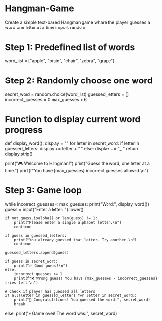 # Hangman-Game
Create a simple text-based Hangman game whare the player guesses a word one letter at a time
import random

# Step 1: Predefined list of words
word_list = ["apple", "brain", "chair", "zebra", "grape"]

# Step 2: Randomly choose one word
secret_word = random.choice(word_list)
guessed_letters = []
incorrect_guesses = 0
max_guesses = 6

# Function to display current word progress
def display_word():
    display = ""
    for letter in secret_word:
        if letter in guessed_letters:
            display += letter + " "
        else:
            display += "_ "
    return display.strip()

print("🎮 Welcome to Hangman!")
print("Guess the word, one letter at a time.")
print(f"You have {max_guesses} incorrect guesses allowed.\n")

# Step 3: Game loop
while incorrect_guesses < max_guesses:
    print("Word:", display_word())
    guess = input("Enter a letter: ").lower()

    if not guess.isalpha() or len(guess) != 1:
        print("Please enter a single alphabet letter.\n")
        continue

    if guess in guessed_letters:
        print("You already guessed that letter. Try another.\n")
        continue

    guessed_letters.append(guess)

    if guess in secret_word:
        print("✅ Good guess!\n")
    else:
        incorrect_guesses += 1
        print(f"❌ Wrong guess! You have {max_guesses - incorrect_guesses} tries left.\n")

    # Check if player has guessed all letters
    if all(letter in guessed_letters for letter in secret_word):
        print("🎉 Congratulations! You guessed the word:", secret_word)
        break
else:
    print("💀 Game over! The word was:", secret_word)
